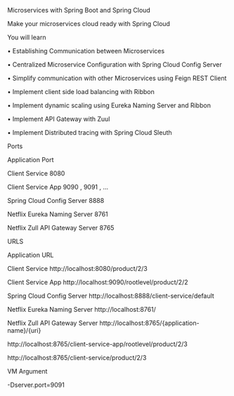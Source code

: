 Microservices with Spring Boot and Spring Cloud

Make your microservices cloud ready with Spring Cloud

You will learn

•	Establishing Communication between Microservices

•	Centralized Microservice Configuration with Spring Cloud Config Server

•	Simplify communication with other Microservices using Feign REST Client

•	Implement client side load balancing with Ribbon

•	Implement dynamic scaling using Eureka Naming Server and Ribbon

•	Implement API Gateway with Zuul

•	Implement Distributed tracing with Spring Cloud Sleuth


Ports

Application	Port

Client Service	8080

Client Service App	9090 , 9091 , …

Spring Cloud Config Server	8888

Netflix Eureka Naming Server	8761

Netflix Zull API Gateway Server	8765


URLS

Application	URL

Client Service	http://localhost:8080/product/2/3

Client Service App	http://localhost:9090/rootlevel/product/2/2

Spring Cloud Config Server	http://localhost:8888/client-service/default

Netflix Eureka Naming Server	http://localhost:8761/

Netflix Zull API Gateway Server	http://localhost:8765/{application-name}/{uri}

http://localhost:8765/client-service-app/rootlevel/product/2/3

http://localhost:8765/client-service/product/2/3


VM Argument

-Dserver.port=9091


